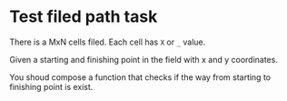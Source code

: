 # Test filed path task

There is a MxN cells filed. Each cell has `X` or `_` value.

Given a starting and finishing point in the field with x and y coordinates.

You shoud compose a function that checks if the way from starting to finishing point is exist.
